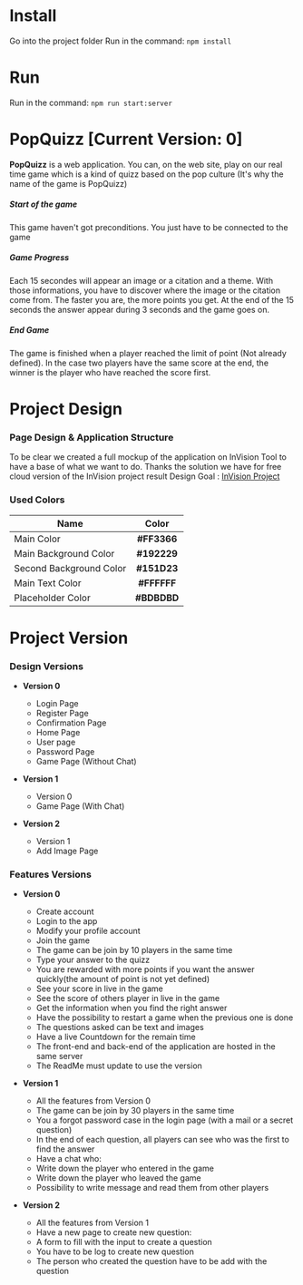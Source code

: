 # Install
Go into the project folder
Run in the command: ```npm install```

# Run
Run in the command: ```npm run start:server```


# PopQuizz [Current Version:  **0**]
**PopQuizz** is a web application. You can, on the web site, play on our real time game which is a kind of quizz based on the pop culture (It's why the name of the game is PopQuizz)

##### Start of the game
This game haven't got preconditions. You just have to be connected to the game 
##### Game Progress
Each 15 secondes will appear an image or a citation and a theme. With those informations, you have to discover where the image or the citation come from. The faster you are, the more points you get.
At the end of the 15 seconds the answer appear during 3 seconds and the game goes on.
##### End Game
The game is finished when a player reached the limit of point (Not already defined). In the case two players have the same score at the end, the winner is the player who have reached the score first.

# Project Design
### Page Design & Application Structure

To be clear we created a full mockup of the application on InVision Tool to have a base of what we want to do.
Thanks the solution we have for free cloud version of the InVision project result
Design Goal : [InVision Project]('https://projects.invisionapp.com/prototype/ck2ruzs70000hdb01i33fvn1c/play')

### Used Colors
| Name                     | Color       |
| ------------------------ |:-----------:|
| Main Color               | **#FF3366** |
| Main Background Color    | **#192229** |
| Second Background Color  | **#151D23** |
| Main Text Color          | **#FFFFFF** |
| Placeholder Color        | **#BDBDBD** |


# Project Version
### Design Versions
- **Version 0**
  - Login Page
  - Register Page
  - Confirmation Page
  - Home Page
  - User page
  - Password Page
  - Game Page (Without Chat)
- **Version 1**
  - Version 0
  - Game Page (With Chat)

- **Version 2**
  - Version 1
  - Add Image Page

### Features Versions
- **Version 0**
  - Create account
  - Login to the app
  - Modify your profile account
  - Join the game
  - The game can be join by 10 players in the same time
  - Type your answer to the quizz
  - You are rewarded with more points if you want the answer quickly(the amount of point is not yet defined)
  - See your score in live in the game 
  - See the score of others player in live in the game
  - Get the information when you find the right answer
  - Have the possibility to restart a game when the previous one is done
  - The questions asked can be text and images
  - Have a live Countdown for the remain time 
  - The front-end and back-end of the application are hosted in the same server
  - The ReadMe must update to use the version

- **Version 1**
  - All the features from Version 0
  - The game can be join by 30 players in the same time
  - You a forgot password case in the login page (with a mail or  a secret question)
  - In the end of each question, all players can see who was the first to find the answer
  - Have a chat who:
  - Write down the player who entered in the game
  - Write down the player who leaved the game
  - Possibility to write message and read them from other players

- **Version 2** 
  - All the features from Version 1 
  - Have a new page to create new question:
  - A form to fill with the input to create a question
  - You have to be log to create new question
  - The person who created the question have to be add with the question
